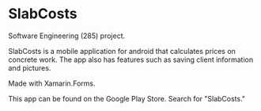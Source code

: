 # SlabCosts
Software Engineering (285) project. 

SlabCosts is a mobile application for android that calculates prices on concrete work. The app also has features such as saving client information and pictures. 

Made with Xamarin.Forms. 

This app can be found on the Google Play Store. Search for "SlabCosts."
